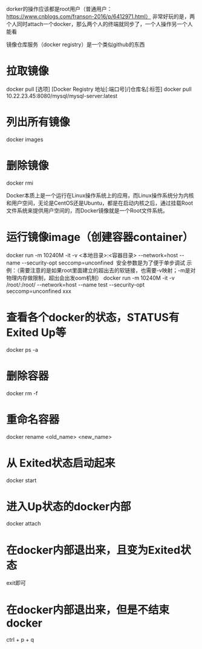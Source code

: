 dorker的操作应该都是root用户（普通用户：https://www.cnblogs.com/franson-2016/p/6412971.html）
非常好玩的是，两个人同时attach一个docker，那么两个人的终端就同步了，一个人操作另一个人能看

镜像仓库服务（docker registry）是一个类似github的东西

# 拉取镜像
docker pull [选项] [Docker Registry 地址[:端口号]/]仓库名[:标签]
docker pull 10.22.23.45:8080/mysql/mysql-server:latest

# 列出所有镜像
docker images

# 删除镜像
docker rmi <image ID>

Docker本质上是一个运行在Linux操作系统上的应用，而Linux操作系统分为内核和用户空间，无论是CentOS还是Ubuntu，都是在启动内核之后，通过挂载Root文件系统来提供用户空间的，而Docker镜像就是一个Root文件系统。
# 运行镜像image（创建容器container）
docker run -m 10240M -it -v <本地目录>:<容器目录> --network=host --name <NAMES> --security-opt seccomp=unconfined <IMAGE ID> 安全参数是为了便于单步调试
示例：（需要注意的是如果root里面建立的超出去的软链接，也需要-v映射；-m是对物理内存做限制，超出会出发oom机制）
docker run -m 10240M -it -v /root/:/root/ --network=host --name test --security-opt seccomp=unconfined xxx

# 查看各个docker的状态，STATUS有 Exited Up等
docker ps -a

# 删除容器
docker rm -f <CONTAINER ID>

# 重命名容器
docker rename <old_name> <new_name>

# 从 Exited状态启动起来
docker start <CONTAINER ID>

# 进入Up状态的docker内部
docker attach <CONTAINER ID>

# 在docker内部退出来，且变为Exited状态
exit即可

# 在docker内部退出来，但是不结束docker
ctrl + p + q